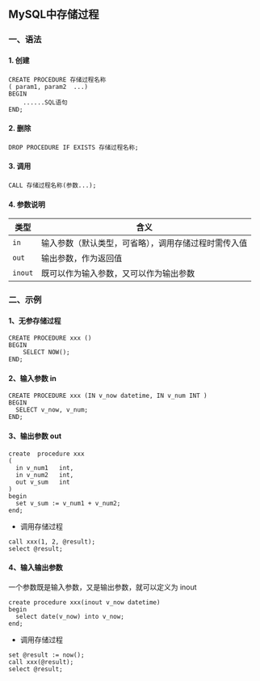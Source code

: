 ## MySQL中存储过程
### 一、语法
#### 1. 创建
```
CREATE PROCEDURE 存储过程名称
( param1, param2  ...) 
BEGIN
    ......SQL语句 
END;
```

#### 2. 删除
```
DROP PROCEDURE IF EXISTS 存储过程名称;
```

#### 3. 调用
```
CALL 存储过程名称(参数...);
```

#### 4. 参数说明
| 类型   | 含义         |
| ------ | ----------| 
| `in` |输入参数（默认类型，可省略），调用存储过程时需传入值 | 
| `out` | 输出参数，作为返回值 | 
| `inout` | 既可以作为输入参数，又可以作为输出参数 | 


### 二、示例
#### 1、无参存储过程
```
CREATE PROCEDURE xxx () 
BEGIN
	SELECT NOW();
END;
```


#### 2、输入参数 in
```
CREATE PROCEDURE xxx (IN v_now datetime, IN v_num INT ) 
BEGIN
  SELECT v_now, v_num;
END;
```



#### 3、输出参数 out
```
create  procedure xxx
(
  in v_num1   int,
  in v_num2   int,
  out v_sum   int
) 
begin
  set v_sum := v_num1 + v_num2;
end;
```

* 调用存储过程

```
call xxx(1, 2, @result);
select @result;
```

#### 4、输入输出参数
一个参数既是输入参数，又是输出参数，就可以定义为 inout

```
create procedure xxx(inout v_now datetime) 
begin
  select date(v_now) into v_now;
end;
```


* 调用存储过程

```
set @result := now();
call xxx(@result);
select @result;
```
